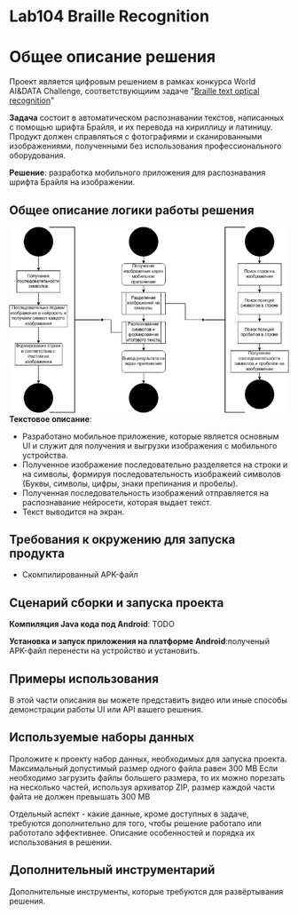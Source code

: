 # Lab104 Braille Recognition

# Общее описание решения

Проект является цифровым решением в рамках конкурса World AI&DATA Challenge, соответствующиим задаче "[Braille text optical recognition](https://git.asi.ru/tasks/world-ai-and-data-challenge/braille-text-optical-recognition)"

**Задача** состоит в автоматическом распознавании текстов, написанных с помощью шрифта Брайля, и их перевода на кириллицу и латиницу. 
Продукт должен справляться с фотографиями и сканированными изображениями, полученными без использования профессионального оборудования.

**Решение**: разработка мобильного приложения для распознавания шрифта Брайля на изображении.

## Общее описание логики работы решения

![Диаграмма](diagram.jpg)  
**Текстовое описание**:
- Разработано мобильное приложение, которые является основным UI и служит для получения и выгрузки изображения с мобильного устройства. 
 - Полученное изображение последовательно разделяется на строки и на символы, формируя последовательность изображеий символов (Буквы, символы, цифры, знаки препинания и пробелы).
 - Полученная последовательность изображений отправляется на распознавание нейросети, которая выдает текст.
 - Текст выводится на экран. 
## Требования к окружению для запуска продукта
- Скомпилированный APK-файл 
## Сценарий сборки и запуска проекта
**Компиляция Java кода под Android**:
TODO

**Установка и запуск приложения на платформе Android**:полученый APK-файл перенести на устройство и установить.


## Примеры использования
В этой части описания вы можете представить видео или иные способы демонстрации работы UI или API вашего решения.

## Используемые наборы данных
Проложите к проекту набор данных, необходимых для запуска проекта. Максимальный допустимый размер одного файла равен 300 MB
Если необходимо загрузить файлы большего размера, то их можно порезать на несколько частей, используя архиватор ZIP, размер каждой части файта не должен превышать 300 MB

Отдельный аспект - какие данные, кроме доступных в задаче, требуются дополнительно для того, чтобы решение работало или работотало эффективнее. Описание особенностей и порядка их использования в решении.

## Дополнительный инструментарий

Дополнительные инструменты, которые требуются для развёртывания решения.

